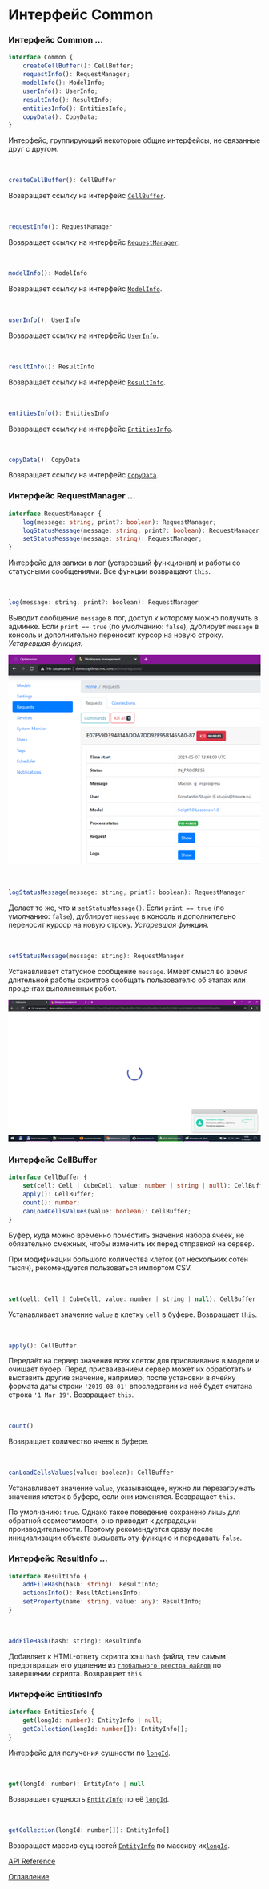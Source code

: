 # Интерфейс Common


### Интерфейс Common ...<a name="Common"></a>
```ts
interface Common {
    createCellBuffer(): CellBuffer;
    requestInfo(): RequestManager;
    modelInfo(): ModelInfo;
    userInfo(): UserInfo;
    resultInfo(): ResultInfo;
    entitiesInfo(): EntitiesInfo;
    copyData(): CopyData;
}
```
Интерфейс, группирующий некоторые общие интерфейсы, не связанные друг с другом.

&nbsp;

```js
createCellBuffer(): CellBuffer
```
Возвращает ссылку на интерфейс [`CellBuffer`](#CellBuffer).

&nbsp;

```js
requestInfo(): RequestManager
```
Возвращает ссылку на интерфейс [`RequestManager`](#RequestManager).

&nbsp;


```js
modelInfo(): ModelInfo
```
Возвращает ссылку на интерфейс [`ModelInfo`](#ModelInfo).

&nbsp;

```js
userInfo(): UserInfo
```
Возвращает ссылку на интерфейс [`UserInfo`](#UserInfo).

&nbsp;

```js
resultInfo(): ResultInfo
```
Возвращает ссылку на интерфейс [`ResultInfo`](#ResultInfo).

&nbsp;

```js
entitiesInfo(): EntitiesInfo
```
Возвращает ссылку на интерфейс [`EntitiesInfo`](#EntitiesInfo).

&nbsp;

```js
copyData(): CopyData
```
Возвращает ссылку на интерфейс [`CopyData`](#CopyData).

### Интерфейс RequestManager ...<a name="RequestManager"></a>
```ts
interface RequestManager {
    log(message: string, print?: boolean): RequestManager;
    logStatusMessage(message: string, print?: boolean): RequestManager;
    setStatusMessage(message: string): RequestManager;
}
```
Интерфейс для записи в лог (устаревший функционал) и работы со статусными сообщениями. Все функции возвращают `this`.

&nbsp;


```js
log(message: string, print?: boolean): RequestManager
```
Выводит сообщение `message` в лог, доступ к которому можно получить в админке. Если `print == true` (по умолчанию: `false`), дублирует `message` в консоль и дополнительно переносит курсор на новую строку. *Устаревшая функция.*

![Лог в админке](./pic/requestInfo.png)

&nbsp;

```js
logStatusMessage(message: string, print?: boolean): RequestManager
```
Делает то же, что и `setStatusMessage()`. Если `print == true` (по умолчанию: `false`), дублирует `message` в консоль и дополнительно переносит курсор на новую строку. *Устаревшая функция.*

&nbsp;

```js
setStatusMessage(message: string): RequestManager
```
Устанавливает статусное сообщение `message`. Имеет смысл во время длительной работы скриптов сообщать пользователю об этапах или процентах выполненных работ.

![Статусное сообщение](./pic/statusMessage.png)

### Интерфейс CellBuffer<a name="CellBuffer"></a>
```ts
interface CellBuffer {
    set(cell: Cell | CubeCell, value: number | string | null): CellBuffer;
    apply(): CellBuffer;
    count(): number;
    canLoadCellsValues(value: boolean): CellBuffer;
}
```
Буфер, куда можно временно поместить значения набора ячеек, не обязательно смежных, чтобы изменить их перед отправкой на сервер.

При модификации большого количества клеток (от нескольких сотен тысяч), рекомендуется пользоваться импортом CSV.

&nbsp;

```js
set(cell: Cell | CubeCell, value: number | string | null): CellBuffer
```
Устанавливает значение `value` в клетку `cell` в буфере. Возвращает `this`.

&nbsp;

<a name="apply"></a>
```js
apply(): CellBuffer
```
Передаёт на сервер значения всех клеток для присваивания в модели и очищает буфер. Перед присваиванием сервер может их обработать и выставить другие значение, например, после установки в ячейку формата даты строки `'2019-03-01'` впоследствии из неё будет считана строка `'1 Mar 19'`. Возвращает `this`.

&nbsp;

```js
count()
```
Возвращает количество ячеек в буфере.

&nbsp;

```js
canLoadCellsValues(value: boolean): CellBuffer
```
Устанавливает значение `value`, указывающее, нужно ли перезагружать значения клеток в буфере, если они изменятся. Возвращает `this`.

По умолчанию: `true`. Однако такое поведение сохранено лишь для обратной совместимости, оно приводит к деградации производительности. Поэтому рекомендуется сразу после инициализации объекта вызывать эту функцию и передавать `false`.

### Интерфейс ResultInfo ...<a name="ResultInfo"></a>
```ts
interface ResultInfo {
    addFileHash(hash: string): ResultInfo;
    actionsInfo(): ResultActionsInfo;
    setProperty(name: string, value: any): ResultInfo;
}
```

&nbsp;

```js
addFileHash(hash: string): ResultInfo
```
Добавляет к HTML-ответу скрипта хэш `hash` файла, тем самым предотвращая его удаление из [`глобального реестра файлов`](../glossary.md#globalFileRegistry) по завершении скрипта. Возвращает `this`.


### Интерфейс EntitiesInfo<a name="EntitiesInfo"></a>
```ts
interface EntitiesInfo {
    get(longId: number): EntityInfo | null;
    getCollection(longId: number[]): EntityInfo[];
}
```
Интерфейс для получения сущности по [`longId`](./OMviews.md#longId).

&nbsp;


```js
get(longId: number): EntityInfo | null
```
Возвращает сущность [`EntityInfo`](./OMviews.md#EntityInfo) по её [`longId`](./OMviews.md#longId).

&nbsp;

```js
getCollection(longId: number[]): EntityInfo[]
```
Возвращает массив сущностей [`EntityInfo`](./OMviews.md#EntityInfo) по массиву их[`longId`](./OMviews.md#longId).

[API Reference](API.md)

[Оглавление](../README.md)